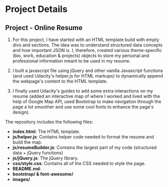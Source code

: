 # Project Details
## Project - Online Resume

1. For this project, I have started with an HTML template build with empty divs and sections. The idea was to understand structured data concepts and how important JSON is. I, therefore, created various theme-specific (bio, work, education & projects) objects to store my personal and professional information meant to be used in my resume.   

2. I built a javascript file using jQuery and other vanilla Javascript functions (and used Udacity's helper.js for HTML markups) to dynamically append the webpage's content to the HTML template.

3. I finally used Udacity's guides to add some extra interactions on my resume (added an interactive map of where I worked and lived with the help of Google Map API, used Bootstrap to make navigation through the page a lot smoother and use some cool fonts to enhance the page's design).

The repository includes the following files:

* **index.html**: The HTML template.
* **js/helper.js**: Contains helper code needed to format the resume and build the map.
* **js/resumeBuilder.js**:  Contains the largest part of my code (structured data + jQuery functions)
* **js/jQuery.js**: The jQuery library.
* **css/style.css**: Contains all of the CSS needed to style the page.
* **README.md**: 
* **bootstrap/ & font-awesome/**
* **images/**
